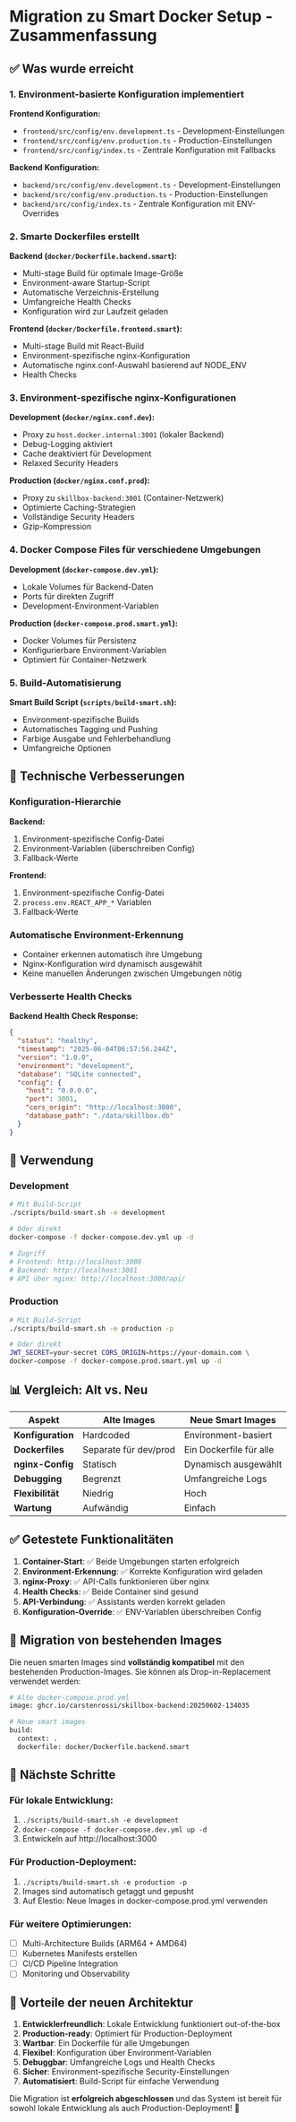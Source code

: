# Migration zu Smart Docker Setup - Zusammenfassung

## ✅ Was wurde erreicht

### 1. Environment-basierte Konfiguration implementiert

**Frontend Konfiguration:**
- `frontend/src/config/env.development.ts` - Development-Einstellungen
- `frontend/src/config/env.production.ts` - Production-Einstellungen  
- `frontend/src/config/index.ts` - Zentrale Konfiguration mit Fallbacks

**Backend Konfiguration:**
- `backend/src/config/env.development.ts` - Development-Einstellungen
- `backend/src/config/env.production.ts` - Production-Einstellungen
- `backend/src/config/index.ts` - Zentrale Konfiguration mit ENV-Overrides

### 2. Smarte Dockerfiles erstellt

**Backend (`docker/Dockerfile.backend.smart`):**
- Multi-stage Build für optimale Image-Größe
- Environment-aware Startup-Script
- Automatische Verzeichnis-Erstellung
- Umfangreiche Health Checks
- Konfiguration wird zur Laufzeit geladen

**Frontend (`docker/Dockerfile.frontend.smart`):**
- Multi-stage Build mit React-Build
- Environment-spezifische nginx-Konfiguration
- Automatische nginx.conf-Auswahl basierend auf NODE_ENV
- Health Checks

### 3. Environment-spezifische nginx-Konfigurationen

**Development (`docker/nginx.conf.dev`):**
- Proxy zu `host.docker.internal:3001` (lokaler Backend)
- Debug-Logging aktiviert
- Cache deaktiviert für Development
- Relaxed Security Headers

**Production (`docker/nginx.conf.prod`):**
- Proxy zu `skillbox-backend:3001` (Container-Netzwerk)
- Optimierte Caching-Strategien
- Vollständige Security Headers
- Gzip-Kompression

### 4. Docker Compose Files für verschiedene Umgebungen

**Development (`docker-compose.dev.yml`):**
- Lokale Volumes für Backend-Daten
- Ports für direkten Zugriff
- Development-Environment-Variablen

**Production (`docker-compose.prod.smart.yml`):**
- Docker Volumes für Persistenz
- Konfigurierbare Environment-Variablen
- Optimiert für Container-Netzwerk

### 5. Build-Automatisierung

**Smart Build Script (`scripts/build-smart.sh`):**
- Environment-spezifische Builds
- Automatisches Tagging und Pushing
- Farbige Ausgabe und Fehlerbehandlung
- Umfangreiche Optionen

## 🔧 Technische Verbesserungen

### Konfiguration-Hierarchie

**Backend:**
1. Environment-spezifische Config-Datei
2. Environment-Variablen (überschreiben Config)
3. Fallback-Werte

**Frontend:**
1. Environment-spezifische Config-Datei
2. `process.env.REACT_APP_*` Variablen
3. Fallback-Werte

### Automatische Environment-Erkennung

- Container erkennen automatisch ihre Umgebung
- Nginx-Konfiguration wird dynamisch ausgewählt
- Keine manuellen Änderungen zwischen Umgebungen nötig

### Verbesserte Health Checks

**Backend Health Check Response:**
```json
{
  "status": "healthy",
  "timestamp": "2025-06-04T06:57:56.244Z",
  "version": "1.0.0",
  "environment": "development",
  "database": "SQLite connected",
  "config": {
    "host": "0.0.0.0",
    "port": 3001,
    "cors_origin": "http://localhost:3000",
    "database_path": "./data/skillbox.db"
  }
}
```

## 🚀 Verwendung

### Development

```bash
# Mit Build-Script
./scripts/build-smart.sh -e development

# Oder direkt
docker-compose -f docker-compose.dev.yml up -d

# Zugriff
# Frontend: http://localhost:3000
# Backend: http://localhost:3001
# API über nginx: http://localhost:3000/api/
```

### Production

```bash
# Mit Build-Script
./scripts/build-smart.sh -e production -p

# Oder direkt
JWT_SECRET=your-secret CORS_ORIGIN=https://your-domain.com \
docker-compose -f docker-compose.prod.smart.yml up -d
```

## 📊 Vergleich: Alt vs. Neu

| Aspekt | Alte Images | Neue Smart Images |
|--------|-------------|-------------------|
| **Konfiguration** | Hardcoded | Environment-basiert |
| **Dockerfiles** | Separate für dev/prod | Ein Dockerfile für alle |
| **nginx-Config** | Statisch | Dynamisch ausgewählt |
| **Debugging** | Begrenzt | Umfangreiche Logs |
| **Flexibilität** | Niedrig | Hoch |
| **Wartung** | Aufwändig | Einfach |

## ✅ Getestete Funktionalitäten

1. **Container-Start**: ✅ Beide Umgebungen starten erfolgreich
2. **Environment-Erkennung**: ✅ Korrekte Konfiguration wird geladen
3. **nginx-Proxy**: ✅ API-Calls funktionieren über nginx
4. **Health Checks**: ✅ Beide Container sind gesund
5. **API-Verbindung**: ✅ Assistants werden korrekt geladen
6. **Konfiguration-Override**: ✅ ENV-Variablen überschreiben Config

## 🔄 Migration von bestehenden Images

Die neuen smarten Images sind **vollständig kompatibel** mit den bestehenden Production-Images. Sie können als Drop-in-Replacement verwendet werden:

```bash
# Alte docker-compose.prod.yml
image: ghcr.io/carstenrossi/skillbox-backend:20250602-134035

# Neue smart images
build:
  context: .
  dockerfile: docker/Dockerfile.backend.smart
```

## 📝 Nächste Schritte

### Für lokale Entwicklung:
1. `./scripts/build-smart.sh -e development`
2. `docker-compose -f docker-compose.dev.yml up -d`
3. Entwickeln auf http://localhost:3000

### Für Production-Deployment:
1. `./scripts/build-smart.sh -e production -p`
2. Images sind automatisch getaggt und gepusht
3. Auf Elestio: Neue Images in docker-compose.prod.yml verwenden

### Für weitere Optimierungen:
- [ ] Multi-Architecture Builds (ARM64 + AMD64)
- [ ] Kubernetes Manifests erstellen
- [ ] CI/CD Pipeline Integration
- [ ] Monitoring und Observability

## 🎯 Vorteile der neuen Architektur

1. **Entwicklerfreundlich**: Lokale Entwicklung funktioniert out-of-the-box
2. **Production-ready**: Optimiert für Production-Deployment
3. **Wartbar**: Ein Dockerfile für alle Umgebungen
4. **Flexibel**: Konfiguration über Environment-Variablen
5. **Debuggbar**: Umfangreiche Logs und Health Checks
6. **Sicher**: Environment-spezifische Security-Einstellungen
7. **Automatisiert**: Build-Script für einfache Verwendung

Die Migration ist **erfolgreich abgeschlossen** und das System ist bereit für sowohl lokale Entwicklung als auch Production-Deployment! 🎉 